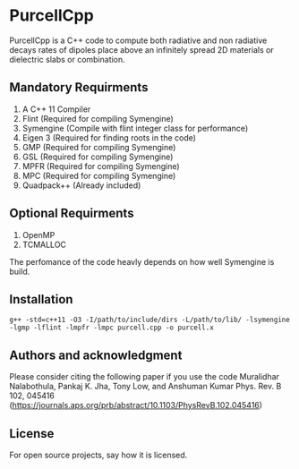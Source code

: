 # PurcellCpp

PurcellCpp is a C++ code to compute both radiative and non radiative decays rates of dipoles place above an infinitely spread 2D materials or dielectric slabs or combination.  



## Mandatory Requirments

1) A C++ 11 Compiler
2) Flint                (Required for compiling Symengine)
3) Symengine            (Compile with flint integer class for performance)
5) Eigen 3              (Required for finding roots in the code)
6) GMP                  (Required for compiling Symengine)
7) GSL                  (Required for compiling Symengine)
8) MPFR                 (Required for compiling Symengine)
9) MPC                  (Required for compiling Symengine)
10) Quadpack++          (Already included)
## Optional Requirments

1) OpenMP
2) TCMALLOC 

The perfomance of the code heavly depends on how well Symengine is build.

## Installation
```
g++ -std=c++11 -O3 -I/path/to/include/dirs -L/path/to/lib/ -lsymengine -lgmp -lflint -lmpfr -lmpc purcell.cpp -o purcell.x
```


## Authors and acknowledgment
Please consider citing the following paper if you use the code
Muralidhar Nalabothula, Pankaj K. Jha, Tony Low, and Anshuman Kumar Phys. Rev. B 102, 045416 (https://journals.aps.org/prb/abstract/10.1103/PhysRevB.102.045416)

## License
For open source projects, say how it is licensed.


